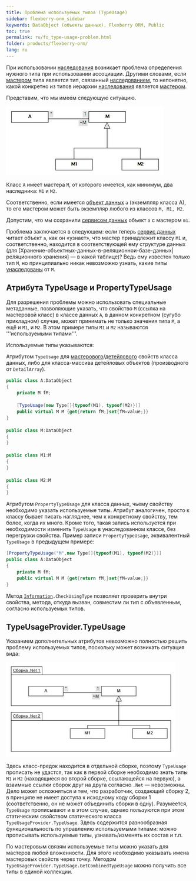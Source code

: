```yaml
---
title: Проблема используемых типов (TypeUsage)
sidebar: flexberry-orm_sidebar
keywords: DataObject (объекты данных), Flexberry ORM, Public
toc: true
permalink: ru/fo_type-usage-problem.html
folder: products/flexberry-orm/
lang: ru
---
```


При использовании [наследования](fo_inheritance.html)  возникает проблема определения нужного типа при использовании ассоциации. Другими словами, если [мастером](fo_master-association.html) типа является тип, связанный [наследованием](fo_inheritance.html), то непонятно, какой конкретно из типов иерархии [наследования](fo_inheritance.html) является [мастером](fo_master-association.html).

Представим, что мы имеем следующую ситуацию.

![](/images/pages/products/flexberry-orm/tutorial-programmer-casseberry/primer-2.jpg)

Класс `А` имеет мастера `М`, от которого имеется, как минимум, два наследника: `M1` и `M2`.

Соответственно, если имеется [объект данных](fo_dataobject.html) `a` (экземпляр класса A), то его мастером может быть экземпляр любого из классов `M, M1, M2`.

Допустим, что мы сохранили [сервисом данных](fo_sql-data-service.html) объект `a` с мастером `m1`.

Проблема заключается в следующем: если теперь [сервис данных](fo_sql-data-service.html) читает объект `а`, как он «узнает», что мастер принадлежит классу `M1` и, соответственно, находится в соответствующей ему структуре данных (для [Хранение-объектных-данных-в-реляционнои-базе-данных|реляционного хранения] — в какой таблице)? Ведь ему известен только тип `M`, но принципиально никак невозможно узнать, какие типы [унаследованы](fo_inheritance.html) от `M`.


## Атрибута TypeUsage и PropertyTypeUsage

Для разрешения проблемы можно использовать специальные метаданные, позволяющие указать, что свойство `M` (ссылка на мастеровой класс) в классе данных `A`, в данном конкретном (сугубо прикладном) случае, может принимать не только значения типа `M`, а ещё и `M1`, и `M2`. В этом примере типы `M1` и `M2` называются '''используемыми типами'''.

Используемые типы указываются:

Атрибутом `TypeUsage` для [мастерового](fo_master-association.html)/[детейлового](fo_detail-associations-and-their-properties.html) свойств класса данных, либо для класса-массива детейловых объектов (производного от `DetailArray`).

```csharp
public class A:DataObject
{
	private M fM;
	
	[TypeUsage(new Type[]{typeof(M1), typeof(M2)})]
	public virtual M M {get{return fM;}set{fM=value;}}
}

public class M:DataObject
{
}

public class M1:M
{
}

public class M2:M
{
}
```

Атрибутом `PropertyTypeUsage` для класса данных, чьему свойству необходимо указать используемые типы. Атрибут аналогичен, просто к классу бывает писать нагляднее, чем к конкретному свойству, тем более, когда их много. Кроме того, такая запись используется при необходимости изменить `TypeUsage` в унаследованном классе, без перегрузки свойства. Пример записи `PropertyTypeUsage`, эквивалентный `TypeUsage` в предыдущем примере:

```csharp
[PropertyTypeUsage("M",new Type[]{typeof(M1), typeof(M2)})]
public class A:DataObject
{
	private M fM;		
	public virtual M M {get{return fM;}set{fM=value;}}
}
```

Метод [`Information`](fo_information-class-as-metadata-supervisor.html)`.CheckUsingType` позволяет проверить внутри свойства, метода, откуда вызван, совместим ли тип с объявленным, согласно используемых типов.

## TypeUsageProvider.TypeUsage

Указанием дополнительных атрибутов невозможно полностью решить проблему используемых типов, поскольку может возникать ситуация вида:

![](/images/pages/products/flexberry-orm/tutorial-programmer-casseberry/primer-3.jpg)

Здесь класс-предок находится в отдельной сборке, поэтому `TypeUsage` прописать не удастся, так как в первой сборке необходимо знать типы `M1` и `M2` (находящиеся во второй сборке, ссылающейся на первую), а взаимные ссылки сборок друг на друга согласно `.Net` — невозможны. Дело может осложняться и тем, что разработчик, создающий сборку 2, в принципе не имеет доступа к исходному коду сборки 1 (соответственно, он не может объединить сборки в одну). Разумеется, `TypeUsage` прописывают и в этом случае, однако пользуются при этом статическим свойством статического класса `TypeUsageProvider.TypeUsage`. Здесь содержится разнообразная функциональность по управлению используемыми типами: можно прописывать используемые типы, узнавать/изменять их состав и т.п.

По мастеровым связям используемые типы можно указать для мастеров любой вложенности. Для этого необходимо указывать имена мастеровых свойств через точку. Методом `TypeUsageProvider.TypeUsage.GetCombinedTypeUsage` можно получить все типы в единой коллекции.
